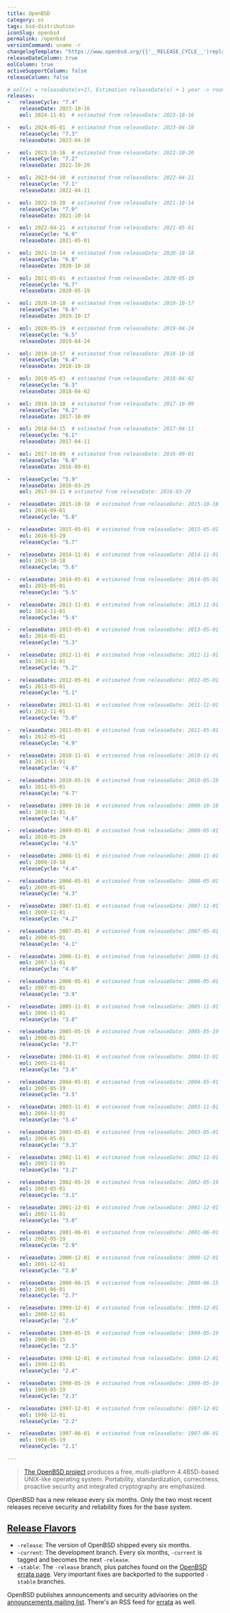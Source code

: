 ```yaml
---
title: OpenBSD
category: os
tags: bsd-distribution
iconSlug: openbsd
permalink: /openbsd
versionCommand: uname -r
changelogTemplate: "https://www.openbsd.org/{{'__RELEASE_CYCLE__'|replace:'.',''}}.html"
releaseDateColumn: true
eolColumn: true
activeSupportColumn: false
releaseColumn: false

# eol(x) = releaseDate(x+2), Estimation releaseDate(x) + 1 year -> round to first of next month
releases:
-   releaseCycle: "7.4"
    releaseDate: 2023-10-16
    eol: 2024-11-01  # estimated from releaseDate: 2023-10-16

-   eol: 2024-05-01  # estimated from releaseDate: 2023-04-10
    releaseCycle: "7.3"
    releaseDate: 2023-04-10

-   eol: 2023-10-16  # estimated from releaseDate: 2022-10-20
    releaseCycle: "7.2"
    releaseDate: 2022-10-20

-   eol: 2023-04-10  # estimated from releaseDate: 2022-04-21
    releaseCycle: "7.1"
    releaseDate: 2022-04-21

-   eol: 2022-10-20  # estimated from releaseDate: 2021-10-14
    releaseCycle: "7.0"
    releaseDate: 2021-10-14

-   eol: 2022-04-21  # estimated from releaseDate: 2021-05-01
    releaseCycle: "6.9"
    releaseDate: 2021-05-01

-   eol: 2021-10-14  # estimated from releaseDate: 2020-10-18
    releaseCycle: "6.8"
    releaseDate: 2020-10-18

-   eol: 2021-05-01  # estimated from releaseDate: 2020-05-19
    releaseCycle: "6.7"
    releaseDate: 2020-05-19

-   eol: 2020-10-18  # estimated from releaseDate: 2019-10-17
    releaseCycle: "6.6"
    releaseDate: 2019-10-17

-   eol: 2020-05-19  # estimated from releaseDate: 2019-04-24
    releaseCycle: "6.5"
    releaseDate: 2019-04-24

-   eol: 2019-10-17  # estimated from releaseDate: 2018-10-18
    releaseCycle: "6.4"
    releaseDate: 2018-10-18

-   eol: 2019-05-03  # estimated from releaseDate: 2018-04-02
    releaseCycle: "6.3"
    releaseDate: 2018-04-02

-   eol: 2018-10-18  # estimated from releaseDate: 2017-10-09
    releaseCycle: "6.2"
    releaseDate: 2017-10-09

-   eol: 2018-04-15  # estimated from releaseDate: 2017-04-11
    releaseCycle: "6.1"
    releaseDate: 2017-04-11

-   eol: 2017-10-09  # estimated from releaseDate: 2016-09-01
    releaseCycle: "6.0"
    releaseDate: 2016-09-01

-   releaseCycle: "5.9"
    releaseDate: 2016-03-29
    eol: 2017-04-11 # estimated from releaseDate: 2016-03-29

-   releaseDate: 2015-10-18  # estimated from releaseDate: 2015-10-18
    eol: 2016-09-01
    releaseCycle: "5.8"

-   releaseDate: 2015-05-01  # estimated from releaseDate: 2015-05-01
    eol: 2016-03-29
    releaseCycle: "5.7"

-   releaseDate: 2014-11-01  # estimated from releaseDate: 2014-11-01
    eol: 2015-10-18
    releaseCycle: "5.6"

-   releaseDate: 2014-05-01  # estimated from releaseDate: 2014-05-01
    eol: 2015-05-01
    releaseCycle: "5.5"

-   releaseDate: 2013-11-01  # estimated from releaseDate: 2013-11-01
    eol: 2014-11-01
    releaseCycle: "5.4"

-   releaseDate: 2013-05-01  # estimated from releaseDate: 2013-05-01
    eol: 2014-05-01
    releaseCycle: "5.3"

-   releaseDate: 2012-11-01  # estimated from releaseDate: 2012-11-01
    eol: 2013-11-01
    releaseCycle: "5.2"

-   releaseDate: 2012-05-01  # estimated from releaseDate: 2012-05-01
    eol: 2013-05-01
    releaseCycle: "5.1"

-   releaseDate: 2011-11-01  # estimated from releaseDate: 2011-11-01
    eol: 2012-11-01
    releaseCycle: "5.0"

-   releaseDate: 2011-05-01  # estimated from releaseDate: 2011-05-01
    eol: 2012-05-01
    releaseCycle: "4.9"

-   releaseDate: 2010-11-01  # estimated from releaseDate: 2010-11-01
    eol: 2011-11-01
    releaseCycle: "4.8"

-   releaseDate: 2010-05-19  # estimated from releaseDate: 2010-05-19
    eol: 2011-05-01
    releaseCycle: "4.7"

-   releaseDate: 2009-10-18  # estimated from releaseDate: 2009-10-18
    eol: 2010-11-01
    releaseCycle: "4.6"

-   releaseDate: 2009-05-01  # estimated from releaseDate: 2009-05-01
    eol: 2010-05-19
    releaseCycle: "4.5"

-   releaseDate: 2008-11-01  # estimated from releaseDate: 2008-11-01
    eol: 2009-10-18
    releaseCycle: "4.4"

-   releaseDate: 2008-05-01  # estimated from releaseDate: 2008-05-01
    eol: 2009-05-01
    releaseCycle: "4.3"

-   releaseDate: 2007-11-01  # estimated from releaseDate: 2007-11-01
    eol: 2008-11-01
    releaseCycle: "4.2"

-   releaseDate: 2007-05-01  # estimated from releaseDate: 2007-05-01
    eol: 2008-05-01
    releaseCycle: "4.1"

-   releaseDate: 2006-11-01  # estimated from releaseDate: 2006-11-01
    eol: 2007-11-01
    releaseCycle: "4.0"

-   releaseDate: 2006-05-01  # estimated from releaseDate: 2006-05-01
    eol: 2007-05-01
    releaseCycle: "3.9"

-   releaseDate: 2005-11-01  # estimated from releaseDate: 2005-11-01
    eol: 2006-11-01
    releaseCycle: "3.8"

-   releaseDate: 2005-05-19  # estimated from releaseDate: 2005-05-19
    eol: 2006-05-01
    releaseCycle: "3.7"

-   releaseDate: 2004-11-01  # estimated from releaseDate: 2004-11-01
    eol: 2005-11-01
    releaseCycle: "3.6"

-   releaseDate: 2004-05-01  # estimated from releaseDate: 2004-05-01
    eol: 2005-05-19
    releaseCycle: "3.5"

-   releaseDate: 2003-11-01  # estimated from releaseDate: 2003-11-01
    eol: 2004-11-01
    releaseCycle: "3.4"

-   releaseDate: 2003-05-01  # estimated from releaseDate: 2003-05-01
    eol: 2004-05-01
    releaseCycle: "3.3"

-   releaseDate: 2002-11-01  # estimated from releaseDate: 2002-11-01
    eol: 2003-11-01
    releaseCycle: "3.2"

-   releaseDate: 2002-05-19  # estimated from releaseDate: 2002-05-19
    eol: 2003-05-01
    releaseCycle: "3.1"

-   releaseDate: 2001-12-01  # estimated from releaseDate: 2001-12-01
    eol: 2002-11-01
    releaseCycle: "3.0"

-   releaseDate: 2001-06-01  # estimated from releaseDate: 2001-06-01
    eol: 2002-05-19
    releaseCycle: "2.9"

-   releaseDate: 2000-12-01  # estimated from releaseDate: 2000-12-01
    eol: 2001-12-01
    releaseCycle: "2.8"

-   releaseDate: 2000-06-15  # estimated from releaseDate: 2000-06-15
    eol: 2001-06-01
    releaseCycle: "2.7"

-   releaseDate: 1999-12-01  # estimated from releaseDate: 1999-12-01
    eol: 2000-12-01
    releaseCycle: "2.6"

-   releaseDate: 1999-05-19  # estimated from releaseDate: 1999-05-19
    eol: 2000-06-15
    releaseCycle: "2.5"

-   releaseDate: 1998-12-01  # estimated from releaseDate: 1998-12-01
    eol: 1999-12-01
    releaseCycle: "2.4"

-   releaseDate: 1998-05-19  # estimated from releaseDate: 1998-05-19
    eol: 1999-05-19
    releaseCycle: "2.3"

-   releaseDate: 1997-12-01  # estimated from releaseDate: 1997-12-01
    eol: 1998-12-01
    releaseCycle: "2.2"

-   releaseDate: 1997-06-01  # estimated from releaseDate: 1997-06-01
    eol: 1998-05-19
    releaseCycle: "2.1"

---
```


> [The OpenBSD project](https://www.openbsd.org/) produces a free, multi-platform 4.4BSD-based
> UNIX-like operating system. Portability, standardization, correctness, proactive
> security and integrated cryptography are emphasized.

OpenBSD has a new release every six months. Only the two most recent releases receive security and
reliability fixes for the base system.

## [Release Flavors](https://www.openbsd.org/faq/faq5.html#Flavors "OpenBSD FAQ, Flavors Section")

- `-release`: The version of OpenBSD shipped every six months.
- `-current`: The development branch. Every six months, `-current` is tagged and becomes the next
  `-release`.
- `-stable`: The `-release` branch, plus patches found on the [OpenBSD errata page](https://www.openbsd.org/errata.html).
  Very important fixes are backported to the supported `-stable` branches.

OpenBSD publishes announcements and security advisories on the [announcements mailing list](https://lists.openbsd.org/cgi-bin/mj_wwwusr?func=lists-long-full&extra=announce).
There's an RSS feed for [errata](https://undeadly.org/errata/errata.rss "Undeadly Errata RSS feed")
as well.
